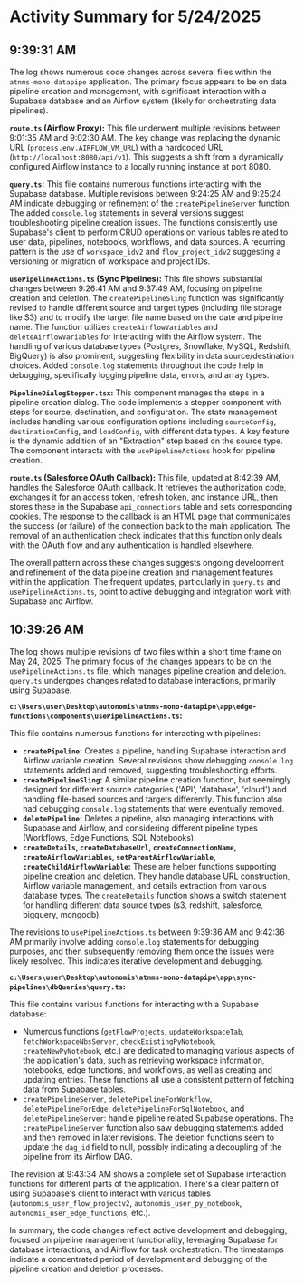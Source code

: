 # Activity Summary for 5/24/2025

## 9:39:31 AM
The log shows numerous code changes across several files within the `atnms-mono-datapipe` application.  The primary focus appears to be on data pipeline creation and management, with significant interaction with a Supabase database and an Airflow system (likely for orchestrating data pipelines).

**`route.ts` (Airflow Proxy):**  This file underwent multiple revisions between 9:01:35 AM and 9:02:30 AM.  The key change was replacing the dynamic URL (`process.env.AIRFLOW_VM_URL`) with a hardcoded URL (`http://localhost:8080/api/v1`). This suggests a shift from a dynamically configured Airflow instance to a locally running instance at port 8080.

**`query.ts`:** This file contains numerous functions interacting with the Supabase database. Multiple revisions between 9:24:25 AM and 9:25:24 AM indicate debugging or refinement of the `createPipelineServer` function.  The added `console.log` statements in several versions suggest troubleshooting pipeline creation issues.  The functions consistently use Supabase's client to perform CRUD operations on various tables related to user data, pipelines, notebooks, workflows, and data sources. A recurring pattern is the use of `workspace_idv2` and `flow_project_idv2` suggesting a versioning or migration of workspace and project IDs.

**`usePipelineActions.ts` (Sync Pipelines):**  This file shows substantial changes between 9:26:41 AM and 9:37:49 AM, focusing on pipeline creation and deletion.  The `createPipelineSling` function was significantly revised to handle different source and target types (including file storage like S3) and to modify the target file name based on the date and pipeline name.  The function utilizes `createAirflowVariables` and `deleteAirflowVariables` for interacting with the Airflow system.  The handling of various database types (Postgres, Snowflake, MySQL, Redshift, BigQuery) is also prominent, suggesting flexibility in data source/destination choices.  Added `console.log` statements throughout the code help in debugging, specifically logging pipeline data, errors, and array types.


**`PipelineDialogStepper.tsx`:**  This component manages the steps in a pipeline creation dialog. The code implements a stepper component with steps for source, destination, and configuration.  The state management includes handling various configuration options including `sourceConfig`, `destinationConfig`, and `loadConfig`, with different data types.  A key feature is the dynamic addition of an "Extraction" step based on the source type. The component interacts with the `usePipelineActions` hook for pipeline creation.

**`route.ts` (Salesforce OAuth Callback):** This file, updated at 8:42:39 AM, handles the Salesforce OAuth callback. It retrieves the authorization code, exchanges it for an access token, refresh token, and instance URL, then stores these in the Supabase `api_connections` table and sets corresponding cookies.  The response to the callback is an HTML page that communicates the success (or failure) of the connection back to the main application. The removal of an authentication check indicates that this function only deals with the OAuth flow and any authentication is handled elsewhere.

The overall pattern across these changes suggests ongoing development and refinement of the data pipeline creation and management features within the application.  The frequent updates, particularly in `query.ts` and `usePipelineActions.ts`, point to active debugging and integration work with Supabase and Airflow.


## 10:39:26 AM
The log shows multiple revisions of two files within a short time frame on May 24, 2025.  The primary focus of the changes appears to be on the `usePipelineActions.ts` file, which manages pipeline creation and deletion.  `query.ts`  undergoes changes related to database interactions, primarily using Supabase.

**`c:\Users\user\Desktop\autonomis\atnms-mono-datapipe\app\edge-functions\components\usePipelineActions.ts`:**

This file contains numerous functions for interacting with pipelines:

* **`createPipeline`:** Creates a pipeline, handling Supabase interaction and Airflow variable creation.  Several revisions show debugging `console.log` statements added and removed, suggesting troubleshooting efforts.
* **`createPipelineSling`:**  A similar pipeline creation function, but seemingly designed for different source categories ('API', 'database', 'cloud') and handling file-based sources and targets differently.  This function also had debugging `console.log` statements that were eventually removed.
* **`deletePipeline`:** Deletes a pipeline, also managing interactions with Supabase and Airflow, and considering different pipeline types (Workflows, Edge Functions, SQL Notebooks).
* **`createDetails`, `createDatabaseUrl`, `createConnectionName`, `createAirflowVariables`, `setParentAirflowVariable`, `createChildAirflowVariable`:**  These are helper functions supporting pipeline creation and deletion.  They handle database URL construction, Airflow variable management, and details extraction from various database types.  The `createDetails` function shows a switch statement for handling different data source types (s3, redshift, salesforce, bigquery, mongodb).

The revisions to `usePipelineActions.ts` between 9:39:36 AM and 9:42:36 AM primarily involve adding `console.log` statements for debugging purposes, and then subsequently removing them once the issues were likely resolved.  This indicates iterative development and debugging.

**`c:\Users\user\Desktop\autonomis\atnms-mono-datapipe\app\sync-pipelines\dbQueries\query.ts`:**

This file contains various functions for interacting with a Supabase database:

* Numerous functions (`getFlowProjects`, `updateWorkspaceTab`, `fetchWorkspaceNbsServer`, `checkExistingPyNotebook`, `createNewPyNotebook`, etc.) are dedicated to managing various aspects of the application's data, such as retrieving workspace information, notebooks, edge functions, and workflows, as well as creating and updating entries.  These functions all use a consistent pattern of fetching data from Supabase tables.
* `createPipelineServer`, `deletePipelineForWorkflow`, `deletePipelineForEdge`, `deletePipelineForSqlNotebook`, and `deletePipelineServer`: handle pipeline related Supabase operations.  The `createPipelineServer` function also saw debugging statements added and then removed in later revisions.  The deletion functions seem to update the `dag_id` field to null, possibly indicating a decoupling of the pipeline from its Airflow DAG.

The revision at 9:43:34 AM shows a complete set of Supabase interaction functions for different parts of the application.  There's a clear pattern of using Supabase's client to interact with various tables (`autonomis_user_flow_projectv2`, `autonomis_user_py_notebook`, `autonomis_user_edge_functions`, etc.).

In summary, the code changes reflect active development and debugging, focused on pipeline management functionality, leveraging Supabase for database interactions, and Airflow for task orchestration.  The timestamps indicate a concentrated period of development and debugging of the pipeline creation and deletion processes.
